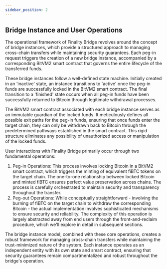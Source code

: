 ```yaml
---
sidebar_position: 2
---
```


## Bridge Instance and User Operations

The operational framework of Finality Bridge revolves around the concept of bridge instances, which provide a structured approach to managing cross-chain transfers while maintaining security guarantees. Each peg-in request triggers the creation of a new bridge instance, accompanied by a corresponding BitVM2 smart contract that governs the entire lifecycle of the transferred funds.

These bridge instances follow a well-defined state machine. Initially created in an 'inactive' state, an instance transitions to 'active' once the peg-in funds are successfully locked in the BitVM2 smart contract. The final transition to a 'finished' state occurs when all peg-in funds have been successfully returned to Bitcoin through legitimate withdrawal processes.

The BitVM2 smart contract associated with each bridge instance serves as an immutable guardian of the locked funds. It meticulously defines all possible exit paths for the peg-in funds, ensuring that once funds enter the target chain, they can only be withdrawn back to Bitcoin through the predetermined pathways established in the smart contract. This rigid structure eliminates any possibility of unauthorized access or manipulation of the locked funds.

User interactions with Finality Bridge primarily occur through two fundamental operations:

1. Peg-in Operations: This process involves locking Bitcoin in a BitVM2 smart contract, which triggers the minting of equivalent fiBTC tokens on the target chain. The one-to-one relationship between locked Bitcoin and minted fiBTC ensures perfect value preservation across chains. The process is carefully orchestrated to maintain security and transparency throughout the transfer.
2. Peg-out Operations: While conceptually straightforward - involving the burning of fiBTC on the target chain to withdraw the corresponding Bitcoin - the actual implementation involves sophisticated mechanisms to ensure security and reliability. The complexity of this operation is largely abstracted away from end users through the front-and-reclaim procedure, which we'll explore in detail in subsequent sections.

The bridge instance model, combined with these core operations, creates a robust framework for managing cross-chain transfers while maintaining the trust-minimized nature of the system. Each instance operates as an independent entity with its own state and smart contract, ensuring that security guarantees remain compartmentalized and robust throughout the bridge's operation.
